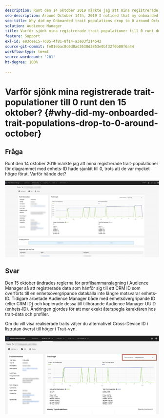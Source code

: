 ```yaml
---
description: Runt den 14 oktober 2019 märkte jag att mina registrerade trait-populationer för diagrammet med enhets-ID hade sjunkit till 0, trots att de var mycket högre förut.
seo-description: Around October 14th, 2019 I noticed that my onboarded trait populations for the Device ID graph have dropped to 0, where previously they were much higher.
seo-title: Why did my Onboarded trait populations drop to 0 around October 15th?
solution: Audience Manager
title: Varför sjönk mina registrerade trait-populationer till 0 runt den 15 oktober?
feature: Support
exl-id: e93cee15-7d05-4f81-8f14-a3e03f214542
source-git-commit: fe01ebac8c0d0ad3630d3853e0bf32f0b00f6a44
workflow-type: tm+mt
source-wordcount: '201'
ht-degree: 100%

---
```


# Varför sjönk mina registrerade trait-populationer till 0 runt den 15 oktober? {#why-did-my-onboarded-trait-populations-drop-to-0-around-october}

## Fråga

Runt den 14 oktober 2019 märkte jag att mina registrerade trait-populationer för diagrammet med enhets-ID hade sjunkit till 0, trots att de var mycket högre förut. Varför hände det?

![Bild på minskning av enhets-ID](assets/device_id_populationdrop.png)

## Svar

Den 15 oktober ändrades reglerna för profilsammanslagning i Audience Manager så att registrerade data som hänför sig till ett CRM ID som överförts till en enhetsövergripande datakälla inte längre motsvarar enhets-ID.  Tidigare arbetade Audience Manager både med enhetsövergripande ID (eller CRM ID) och kopierade dessa till tillhörande Audience Manager UUID (enhets-ID).  Ändringen gjordes för att mer exakt återspegla karaktären hos trait-data och profiler.

Om du vill visa realiserade traits väljer du alternativet Cross-Device ID i listrutan överst till höger i Trait-vyn.

![Visa realiseringar efter enhetsövergripande ID](assets/deviceid-crossdevice.png)
